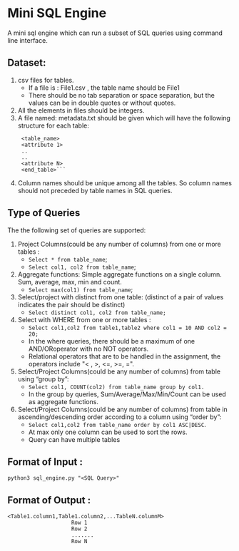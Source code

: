 # Mini SQL Engine

A mini sql engine which can run a subset of SQL queries using command line interface.

## Dataset:

1. csv files for tables.
   - If a file is : File1.csv , the table name should be File1
   - There should be no tab separation or space separation, but the values can be in double quotes or without quotes.
2. All the elements in files should be integers.
3. A file named: metadata.txt should be given which will have the following structure for each table:
   ```<begin_table>
    <table_name>
    <attribute 1>
    ..
    ..
    <attribute N>
    <end_table>```
4. Column names should be unique among all the tables. So column names should not​ preceded by table names in SQL queries.

## Type of Queries

The the following set of queries are supported:
1. Project​ Columns(could be any number of columns) from one or more tables :
   - `Select * from table_name`;
   - `Select col1, col2 from table_name`;
2. Aggregate functions​: Simple aggregate functions on a single column. Sum, average, max, min and count. 
    - `Select max(col1) from table_name`;
3. Select/project with ​distinct​ from one table: (distinct of a pair of values indicates the pair should be distinct) 
    - `Select distinct col1, col2 from table_name;`
4. Select with ​WHERE​ from one or more tables :
    - `Select col1,col2 from table1,table2 where col1 = 10 AND col2 = 20;`
    - In the where queries, there should be a maximum of one AND/ORoperator with no NOT operators.
    - Relational operators that are to be handled in the assignment, the operators include "< , >, <=, >=, =".
5.  Select/Project Columns(could be any number of columns) from table using “​group by​”:  
    - `Select col1, COUNT(col2) from table_name group by col1.`
    - In the group by queries, Sum/Average/Max/Min/Count can be used as aggregate functions.
6. Select/Project Columns(could be any number of columns) from table in ascending/descending order according to a column using “​order by”​:
    - `Select col1,col2 from table_name order by col1 ASC|DESC`.
    - At max only one column can be used to sort the rows.
    - Query can have multiple tables

## Format of Input :

`python3 sql_engine.py "<SQL Query>"`

## Format of Output  :

    <Table1.column1,Table1.column2,...TableN.columnM>
                        Row 1 
                        Row 2 
                        ....... 
                        Row N
